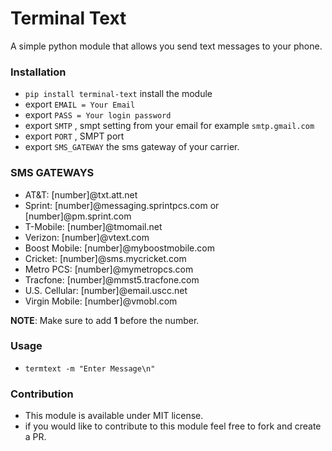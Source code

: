 # Terminal Text
A simple python module that allows you send text messages to your phone.

### Installation
- `pip install terminal-text` install the module
- export `EMAIL = Your Email` 
- export `PASS = Your login password`
- export `SMTP` , smpt setting from your email for example `smtp.gmail.com`
- export `PORT` , SMPT port
- export `SMS_GATEWAY` the sms gateway of your carrier.

### SMS GATEWAYS
- AT&T: [number]@txt.att.net
- Sprint: [number]@messaging.sprintpcs.com or [number]@pm.sprint.com
- T-Mobile: [number]@tmomail.net
- Verizon: [number]@vtext.com
- Boost Mobile: [number]@myboostmobile.com
- Cricket: [number]@sms.mycricket.com
- Metro PCS: [number]@mymetropcs.com
- Tracfone: [number]@mmst5.tracfone.com
- U.S. Cellular: [number]@email.uscc.net
- Virgin Mobile: [number]@vmobl.com

**NOTE**: Make sure to add **1** before the number.

### Usage
- `termtext -m "Enter Message\n"`


### Contribution
- This module is available under MIT license.
- if you would like to contribute to this module feel free to fork and create a PR.



